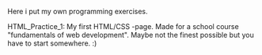 Here i put my own programming exercises.

HTML_Practice_1: My first HTML/CSS -page. Made for a school course "fundamentals of web development". Maybe not the finest possible but you have to start somewhere. :)
